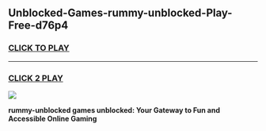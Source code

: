 
## Unblocked-Games-rummy-unblocked-Play-Free-d76p4
<h3>
<a href="https://premium76.site?title=rummy-unblocked&ref=12A">CLICK TO PLAY</a></h3>
<hr>

<h3>
<a href="https://premium76.site?title=rummy-unblocked&ref=12A">CLICK 2 PLAY</a>
  
</h3>

<a href="https://premium76.site?title=rummy-unblocked&ref=12A"><img src="https://clearcache.store/games.png"></a>


**rummy-unblocked games unblocked: Your Gateway to Fun and Accessible Online Gaming**
